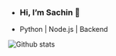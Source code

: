 - ### Hi, I’m Sachin 👋
- Python | Node.js | Backend

 ![Github stats](https://github-readme-stats.vercel.app/api?username=Sachinkundapur)


  

